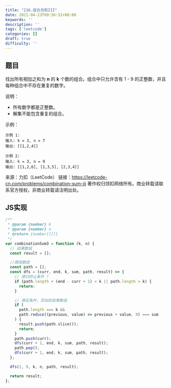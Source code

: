 ```yaml
---
title: "216.组合总和III"
date: 2021-04-23T09:56:51+08:00
keywords: ''
description: ''
tags: ['leetcode']
categories: []
draft: true
difficulty: ''
---
```


## 题目

找出所有相加之和为 **n** 的 **k** 个数的组合。组合中只允许含有 1 - 9 的正整数，并且每种组合中不存在重复的数字。

说明：

- 所有数字都是正整数。
- 解集不能包含重复的组合。

示例：
```
示例 1:
输入: k = 3, n = 7
输出: [[1,2,4]]

示例 2:
输入: k = 3, n = 9
输出: [[1,2,6], [1,3,5], [2,3,4]]
```

来源：力扣（LeetCode）
链接：https://leetcode-cn.com/problems/combination-sum-iii
著作权归领扣网络所有。商业转载请联系官方授权，非商业转载请注明出处。


## JS实现

```javascript
/**
 * @param {number} k
 * @param {number} n
 * @return {number[][]}
 */
var combinationSum3 = function (k, n) {
  // 结果数组
  const result = [];

  //路径数组
  const path = [];
  const dfs = (curr, end, k, sum, path, result) => {
    // 递归终止条件 ?
    if (path.length + (end - curr + 1) < k || path.length > k) {
      return;
    }

    // 满足条件，添加到结果数组
    if (
      path.length === k &&
      path.reduce((previous, value) => previous + value, 0) === sum
    ) {
      result.push(path.slice());
      return;
    }
    path.push(curr);
    dfs(curr + 1, end, k, sum, path, result);
    path.pop();
    dfs(curr + 1, end, k, sum, path, result);
  };

  dfs(1, 9, k, n, path, result);

  return result;
};
```
